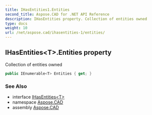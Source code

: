 ```yaml
---
title: IHasEntities1.Entities
second_title: Aspose.CAD for .NET API Reference
description: IHasEntities property. Collection of entities owned
type: docs
weight: 10
url: /net/aspose.cad/ihasentities-1/entities/
---
```

## IHasEntities&lt;T&gt;.Entities property

Collection of entities owned

```csharp
public IEnumerable<T> Entities { get; }
```

### See Also

* interface [IHasEntities&lt;T&gt;](../)
* namespace [Aspose.CAD](../../../aspose.cad/)
* assembly [Aspose.CAD](../../../)


